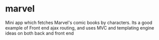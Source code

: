 marvel
======

Mini app which fetches Marvel's comic books by characters.  Its a good example of Front end ajax routing, and uses MVC and templating engine ideas on both back and front end
